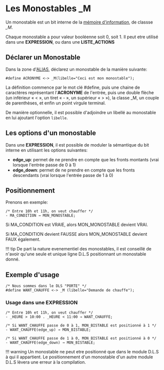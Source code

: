 # Les Monostables _M

Un monostable est un bit interne de la [mémoire d'information](dls.md#memoire-d'informations), de classse *_M*.

Chaque monostable a pour valeur booléenne soit 0, soit 1.
Il peut etre utilisé dans une **EXPRESSION**, ou dans une **LISTE_ACTIONS**

## Déclarer un Monostable

Dans la zone d'[ALIAS](dls_acronymes.md), déclarez un monostable de la manière suivante:

    #define ACRONYME <-> _M(libelle="Ceci est mon monostable");

La définition commence par le mot clé #define, puis une chaine de caractères représentant l'**ACRONYME** de l'entrée, puis une double flèche (un inférieur « < », un tiret « - », un supérieur « > »),
la classe _M, un couple de parenthèses, et enfin un point virgule terminal.

De manière optionnelle, il est possible d'adjoindre un libellé au monostable en lui ajoutant l'option `libelle`.

## Les options d'un monostable

Dans une **EXPRESSION**, il est possible de moduler la sémantique du bit interne en utilisant les options suivantes:

* **edge_up**: permet de ne prendre en compte que les fronts montants (vrai lorsque l'entrée passe de 0 à 1)
* **edge_down**: permet de ne prendre en compte que les fronts descendants (vrai lorsque l'entrée passe de 1 à 0)

## Positionnement

Prenons en exemple:

    /* Entre 10h et 11h, on veut chauffer */
    - MA_CONDITION → MON_MONOSTABLE;

Si MA_CONDITION est VRAIE, alors MON_MONOSTABLE devient VRAI.

Si MA_CONDITION devient FAUSSE alors MON_MONOSTABLE devient FAUX également.

!!! tip
    De part la nature evenementiel des monostables, il est conseillé de n'avoir qu'une seule et unique ligne D.L.S positionnant un monostable donné.

## Exemple d'usage

    /* Nous sommes dans le DLS "PORTE" */
    #define WANT_CHAUFFE <-> _M (libelle="Demande de chauffe");

### Usage dans une EXPRESSION

    /* Entre 10h et 11h, on veut chauffer */
    - _HEURE > 10:00 . _HEURE < 11:00 → WANT_CHAUFFE;

    /* Si WANT_CHAUFFE passe de 0 à 1, MON_BISTABLE est positionné à 1 */
    - WANT_CHAUFFE(edge_up) → MON_BISTABLE;

    /* Si WANT_CHAUFFE passe de 1 à 0, MON_BISTABLE est positionné à 0 */
    - WANT_CHAUFFE(edge_down) → MON_BISTABLE;

!!! warning
    Un monostable ne peut etre positionné que dans le module D.L.S à qui il appartient.
    Le positionnement d'un monostable d'un autre module D.L.S lèvera une erreur à la compilation.
